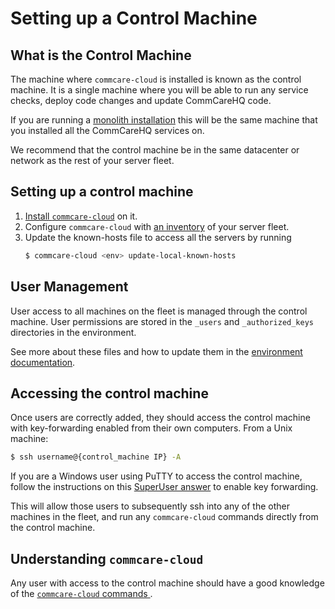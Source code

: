 # Setting up a Control Machine

## What is the Control Machine

The machine where `commcare-cloud` is installed is known as the control machine. It is a single machine where you will be able to run any service checks, deploy code changes and update CommCareHQ code.

If you are running a [monolith installation](./new_environment.md) this will be the same machine that you installed all the CommCareHQ services on. 

We recommend that the control machine be in the same datacenter or network as the rest of your server fleet. 

## Setting up a control machine

1. [Install `commcare-cloud`](./installation.md) on it. 
1. Configure `commcare-cloud` with [an inventory](../commcare-cloud/env/index.md#inventoryini) of your server fleet. 
1. Update the known-hosts file to access all the servers by running 
    ``` bash
    $ commcare-cloud <env> update-local-known-hosts
    ```

## User Management

User access to all machines on the fleet is managed through the control machine. User permissions are stored in the `_users` and `_authorized_keys` directories in the environment. 

See more about these files and how to update them in the [environment documentation](../commcare-cloud/env/index.md#_users).


## Accessing the control machine

Once users are correctly added, they should access the control machine with key-forwarding enabled from their own computers. From a Unix machine:

``` bash
$ ssh username@{control_machine IP} -A
```

If you are a Windows user using PuTTY to access the control machine, follow the instructions on this [SuperUser answer](https://superuser.com/a/878964) to enable key forwarding.

This will allow those users to subsequently ssh into any of the other machines in the fleet, and run any `commcare-cloud` commands directly from the control machine.

## Understanding `commcare-cloud`

Any user with access to the control machine should have a good knowledge of the [`commcare-cloud` commands ](../commcare-cloud/commands/index.md).
